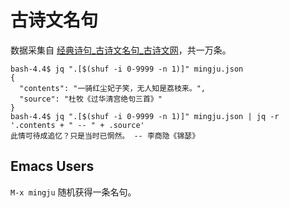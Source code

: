 # 古诗文名句

数据采集自 [经典诗句_古诗文名句_古诗文网](https://so.gushiwen.org/mingju/)，共一万条。

``` shell
bash-4.4$ jq ".[$(shuf -i 0-9999 -n 1)]" mingju.json
{
  "contents": "一骑红尘妃子笑，无人知是荔枝来。",
  "source": "杜牧《过华清宫绝句三首》"
}
bash-4.4$ jq ".[$(shuf -i 0-9999 -n 1)]" mingju.json | jq -r '.contents + " -- " + .source'
此情可待成追忆？只是当时已惘然。 -- 李商隐《锦瑟》
```

## Emacs Users

`M-x mingju` 随机获得一条名句。
